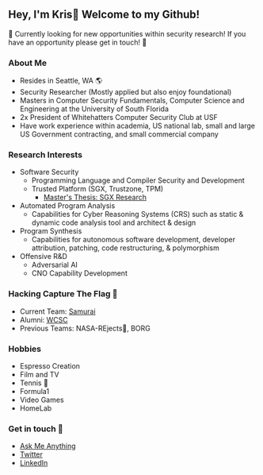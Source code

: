 ## Hey, I'm Kris👋 Welcome to my Github!

:red_circle: Currently looking for new opportunities within security research! If you have an opportunity please get in touch! :red_circle:

### About Me
* Resides in Seattle, WA :earth_americas:
* Security Researcher (Mostly applied but also enjoy foundational) 
* Masters in Computer Security Fundamentals, Computer Science and Engineering at the University of South Florida 
* 2x President of Whitehatters Computer Security Club at USF
* Have work experience within academia, US national lab, small and large US Government contracting, and small commercial company     

### Research Interests
* Software Security
  * Programming Language and Compiler Security and Development
  * Trusted Platform (SGX, Trustzone, TPM)
    * [Master's Thesis: SGX Research](https://github.com/Xanthonus/SGX-Research)
* Automated Program Analysis
  * Capabilities for Cyber Reasoning Systems (CRS) such as static & dynamic code analysis tool and architect & design
* Program Synthesis
  * Capabilities for autonomous software development, developer attribution, patching, code restructuring, & polymorphism
* Offensive R&D
  * Adversarial AI
  * CNO Capability Development

### Hacking Capture The Flag :triangular_flag_on_post:
* Current Team: [Samurai](https://github.com/samuraictf)
* Alumni: [WCSC](https://github.com/WCSC)
* Previous Teams: NASA-REjects:rocket:, BORG 

### Hobbies 
* Espresso Creation 
* Film and TV 
* Tennis :tennis:
* Formula1
* Video Games
* HomeLab

### Get in touch 💬

- [Ask Me Anything](https://github.com/Xanthonus/AskMeAnything)
- [Twitter](https://twitter.com/Xanthonus)
- [LinkedIn](https://www.linkedin.com/in/xanthonus/)
